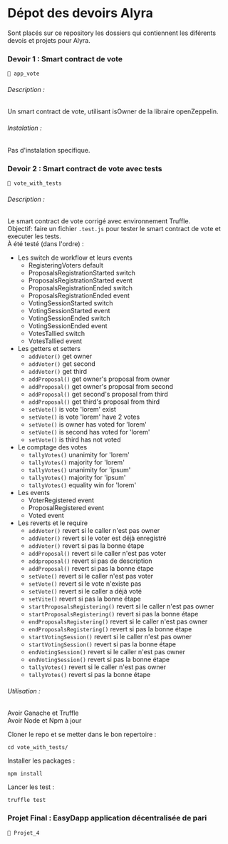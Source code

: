 # Dépot des devoirs Alyra

Sont placés sur ce repository les dossiers qui contiennent les diférents devois et projets pour Alyra.

### Devoir 1 : Smart contract de vote
```📁 app_vote```
###### Description :
Un smart contract de vote, utilisant isOwner de la libraire openZeppelin. 
###### Instalation :
Pas d'instalation specifique.

### Devoir 2 : Smart contract de vote avec tests
```📁 vote_with_tests```
###### Description :
Le smart contract de vote corrigé avec environnement Truffle. \
 Objectif: faire un fichier ```.test.js``` pour tester le smart contract de vote et executer les tests. \
 À été testé (dans l'ordre) :
 - Les switch de workflow et leurs events
   - RegisteringVoters default
   - ProposalsRegistrationStarted switch
   - ProposalsRegistrationStarted event
   - ProposalsRegistrationEnded switch
   - ProposalsRegistrationEnded event
   - VotingSessionStarted switch
   - VotingSessionStarted event
   - VotingSessionEnded switch
   - VotingSessionEnded event
   - VotesTallied switch
   - VotesTallied event
 - Les getters et setters
   - ```addVoter()``` get owner
   - ```addVoter()``` get second
   - ```addVoter()``` get third
   - ```addProposal()``` get owner's proposal from owner
   - ```addProposal()``` get owner's proposal from second
   - ```addProposal()``` get second's proposal from third
   - ```addProposal()``` get third's proposal from third
   - ```setVote()``` is vote 'lorem' exist
   - ```setVote()``` is vote 'lorem' have 2 votes
   - ```setVote()``` is owner has voted for 'lorem'
   - ```setVote()``` is second has voted for 'lorem'
   - ```setVote()``` is third has not voted
 - Le comptage des votes
   - ```tallyVotes()``` unanimity for 'lorem'
   - ```tallyVotes()``` majority for 'lorem'
   - ```tallyVotes()``` unanimity for 'ipsum'
   - ```tallyVotes()``` majority for 'ipsum'
   - ```tallyVotes()``` equality win for 'lorem'
 - Les events
   - VoterRegistered event
   - ProposalRegistered event
   - Voted event
 - Les reverts et le require
   - ```addVoter()``` revert si le caller n'est pas owner
   - ```addVoter()``` revert si le voter est déjà enregistré
   - ```addVoter()``` revert si pas la bonne étape
   - ```addProposal()``` revert si le caller n'est pas voter
   - ```addproposal()``` revert si pas de description
   - ```addProposal()``` revert si pas la bonne étape
   - ```setVote()``` revert si le caller n'est pas voter
   - ```setVote()``` revert si le vote n'existe pas
   - ```setVote()``` revert si le caller a déjà voté
   - ```setVite()``` revert si pas la bonne étape
   - ```startProposalsRegistering()``` revert si le caller n'est pas owner
   - ```startProposalsRegistering()``` revert si pas la bonne étape
   - ```endProposalsRegistering()``` revert si le caller n'est pas owner
   - ```endProposalsRegistering()``` revert si pas la bonne étape
   - ```startVotingSession()``` revert si le caller n'est pas owner
   - ```startVotingSession()``` revert si pas la bonne étape
   - ```endVotingSession()``` revert si le caller n'est pas owner
   - ```endVotingSession()``` revert si pas la bonne étape
   - ```tallyVotes()``` revert si le caller n'est pas owner
   - ```tallyVotes()``` revert si pas la bonne étape
###### Utilisation :
Avoir Ganache et Truffle \
Avoir Node et Npm à jour

Cloner le repo et se metter dans le bon repertoire :
```
cd vote_with_tests/
```
Installer les packages :
```
npm install
```
Lancer les test :
```
truffle test
``` 

### Projet Final : EasyDapp application décentralisée de pari
```📁 Projet_4```
